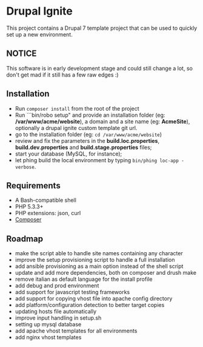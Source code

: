Drupal Ignite
=============

This project contains a Drupal 7 template project that can be used to quickly set up a new environment.

NOTICE
------

This software is in early development stage and could still change a lot, so don't get mad if it still has a few raw edges :)


Installation
------------

* Run ```composer install``` from the root of the project
* Run ```bin/robo setup" and provide an installation folder (eg: **/var/www/acme/website**), a domain and a site name (eg: **AcmeSite**), optionally a drupal ignite custom template git url.
* go to the installation folder (eg: ```cd /var/www/acme/website```)
* review and fix the parameters in the **build.loc.properties**, **build.dev.properties** and **build.stage.properties** files;
* start your database (MySQL, for instance);
* let phing build the local environment by typing ```bin/phing loc-app -verbose```.

Requirements
------------
* A Bash-compatible shell
* PHP 5.3.3+
* PHP extensions: json, curl
* [Composer](https://getcomposer.org)

Roadmap
-------

* make the script able to handle site names containing any character
* improve the setup provisioning script to handle a full installation
* add ansible provisioning as a main option instead of the shell script
* update and add more dependencies, both on composer and drush make
* remove italian as default language for the install profile
* add debug and prod environment
* add support for javascript testing frameworks
* add support for copying vhost file into apache config directory
* add platform/configuration detection to better target copies
* updating hosts file automatically
* improve input handling in setup.sh
* setting up mysql database
* add apache vhost templates for all environments
* add nginx vhost templates

